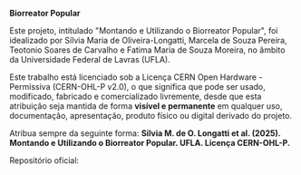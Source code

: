 **Biorreator Popular**

Este projeto, intitulado "Montando e Utilizando o Biorreator Popular", foi idealizado por Sílvia Maria de Oliveira-Longatti, Marcela de Souza Pereira, Teotonio Soares de Carvalho e Fatima Maria de Souza Moreira, no âmbito da Universidade Federal de Lavras (UFLA).

Este trabalho está licenciado sob a Licença CERN Open Hardware - Permissiva (CERN-OHL-P v2.0), o que significa que pode ser usado, modificado, fabricado e comercializado livremente, desde que esta atribuição seja mantida de forma **visível e permanente** em qualquer uso, documentação, apresentação, produto físico ou digital derivado do projeto.

Atribua sempre da seguinte forma:
**Sílvia M. de O. Longatti et al. (2025). Montando e Utilizando o Biorreator Popular. UFLA. Licença CERN-OHL-P.**

Repositório oficial: 
